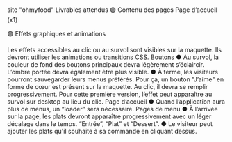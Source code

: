 site "ohmyfood"
Livrables attendus
🟣 Contenu des pages
Page d’accueil (x1)

🟣 Effets graphiques et animations

Les effets accessibles au clic ou au survol sont visibles sur la maquette. Ils devront utiliser les animations ou transitions CSS.
Boutons
● Au survol, la couleur de fond des boutons principaux devra légèrement s’éclaircir.
L’ombre portée devra également être plus visible.
● À terme, les visiteurs pourront sauvegarder leurs menus préférés. Pour ça, un
bouton "J’aime" en forme de cœur est présent sur la maquette. Au clic, il devra se remplir progressivement. Pour cette première version, l’effet peut apparaître au survol sur desktop au lieu du clic.
Page d’accueil
● Quand l’application aura plus de menus, un “loader” sera nécessaire.
Pages de menu
● À l’arrivée sur la page, les plats devront apparaître progressivement avec un léger décalage dans le temps. 
“Entrée”, “Plat” et “Dessert”.
● Le visiteur peut ajouter les plats qu'il souhaite à sa commande en cliquant dessus.

